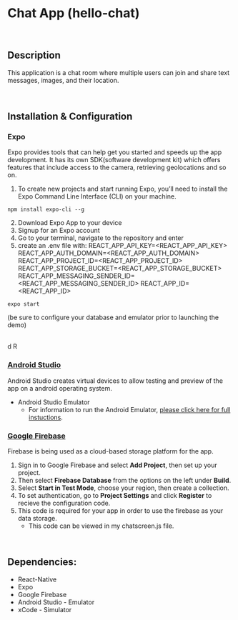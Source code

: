 # Chat App (hello-chat)

<br>

## Description

This application is a chat room where multiple users can join and share text messages, images, and their location.

<br>

## Installation & Configuration

### Expo

Expo provides tools that can help get you started and speeds up the app development. It has its own SDK(software development kit) which offers features that include access to the camera, retrieving geolocations and so on.

1. To create new projects and start running Expo, you’ll need to install the Expo Command Line Interface (CLI) on your machine.

```
npm install expo-cli --g
```

2. Download Expo App to your device
3. Signup for an Expo account
4. Go to your terminal, navigate to the repository and enter
5. create an .env file with:
   REACT_APP_API_KEY=<REACT_APP_API_KEY>
   REACT_APP_AUTH_DOMAIN=<REACT_APP_AUTH_DOMAIN>
   REACT_APP_PROJECT_ID=<REACT_APP_PROJECT_ID>
   REACT_APP_STORAGE_BUCKET=<REACT_APP_STORAGE_BUCKET>
   REACT_APP_MESSAGING_SENDER_ID=<REACT_APP_MESSAGING_SENDER_ID>
   REACT_APP_ID=<REACT_APP_ID>

```
expo start
```

(be sure to configure your database and emulator prior to launching the demo)

<br>d R

### [Android Studio](https://developer.android.com/studio)

Android Studio creates virtual devices to allow testing and preview of the app on a android operating system.

- Android Studio Emulator <br>
  - For information to run the Android Emulator, [please click here for full instuctions](https://developer.android.com/studio/run/emulator).

### [Google Firebase](https://firebase.google.com/)

Firebase is being used as a cloud-based storage platform for the app.

1. Sign in to Google Firebase and select **Add Project**, then set up your project.
2. Then select **Firebase Database** from the options on the left under **Build**.
3. Select **Start in Test Mode**, choose your region, then create a collection.
4. To set authentication, go to **Project Settings** and click **Register** to recieve the configuration code.
5. This code is required for your app in order to use the firebase as your data storage.
   - This code can be viewed in my chatscreen.js file.

<br>

## Dependencies:

- React-Native
- Expo
- Google Firebase
- Android Studio - Emulator
- xCode - Simulator

